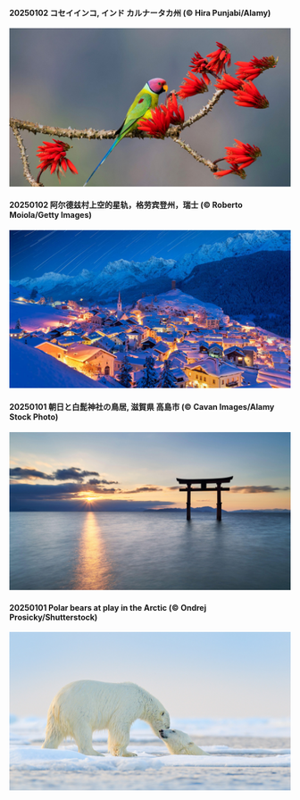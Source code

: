 #### 20250102 コセイインコ, インド カルナータカ州 (© Hira Punjabi/Alamy)

![](20250102_PlumParakeet_1920x1080.jpg)

#### 20250102 阿尔德兹村上空的星轨，格劳宾登州，瑞士 (© Roberto Moiola/Getty Images)

![](20250102_ArdezSwitzerland_1920x1080.jpg)

#### 20250101 朝日と白髭神社の鳥居, 滋賀県 高島市 (© Cavan Images/Alamy Stock Photo)

![](20250101_ShirahigeSunrise_1920x1080.jpg)

#### 20250101 Polar bears at play in the Arctic (© Ondrej Prosicky/Shutterstock)

![](20250101_PolarBearSwim_1920x1080.jpg)

